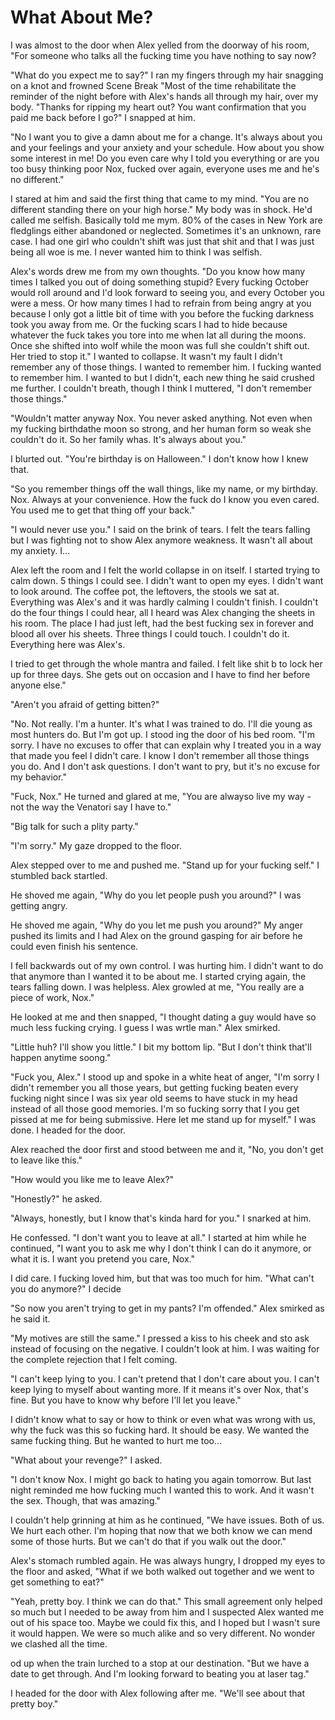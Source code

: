 #  What About Me?

I was almost to the door when Alex yelled from the doorway of his room, "For
someone who talks all the fucking time you have nothing to say now?

"What do you expect me to say?" I ran my fingers through my hair snagging on a
knot and frowned Scene Break
 "Most of the time rehabilitate the reminder of the night before with Alex's hands all
through my hair, over my body. "Thanks for ripping my heart out? You want
confirmation that you paid me back before I go?" I snapped at him.

"No I want you to give a damn about me for a change. It's always about you and
your feelings and your anxiety and your schedule. How about you show some
interest in me! Do you even care why I told you everything or are you too busy
thinking poor Nox, fucked over again, everyone uses me and he's no different."

I stared at him and said the first thing that came to my mind. "You are no
different standing there on your high horse." My body was in shock. He'd called
me selfish. Basically told me mym. 80% of the cases in New York are fledglings either abandoned or neglected. Sometimes it's an unknown, rare case. I had one
girl who couldn't shift was just that shit and that I was just
being all woe is me. I never wanted him to think I was selfish.

Alex's words drew me from my own thoughts. "Do you know how many times I talked
you out of doing something stupid? Every fucking October would roll around and
I'd look forward to seeing you, and every October you were a mess. Or how many
times I had to refrain from being angry at you because I only got a little bit
of time with you before the fucking darkness took you away from me. Or the
fucking scars I had to hide because whatever the fuck takes you tore into me
when Iat all during the moons. Once she shifted into wolf
while the moon was full she couldn't shift out. Her tried to stop it." I wanted to collapse. It wasn't my fault I didn't
remember any of those things. I wanted to remember him. I fucking wanted to
remember him. I wanted to but I didn't, each new thing he said crushed me
further. I couldn't breath, though I think I muttered, "I don't remember those
things."

"Wouldn't matter anyway Nox. You never asked anything. Not even when my fucking
birthdathe moon so strong,
and her human form so weak she couldn't do it. So her family whas. It's always about you."

I blurted out. "You're birthday is on Halloween." I don't know how I knew that.

"So you remember things off the wall things, like my name, or my birthday. Nox.
Always at your convenience. How the fuck do I know you even cared. You used me
to get that thing off your back."

"I would never use you." I said on the brink of tears. I felt the tears falling
but I was fighting not to show Alex anymore weakness. It wasn't all about my
anxiety. I…

Alex left the room and I felt the world collapse in on itself. I started trying
to calm down. 5 things I could see. I didn't want to open my eyes. I didn't want
to look around. The coffee pot, the leftovers, the stools we sat at. Everything
was Alex's and it was hardly calming I couldn't finish. I couldn't do the four
things I could hear, all I heard was Alex changing the sheets in his room. The
place I had just left, had the best fucking sex in forever and blood all over
his sheets. Three things I could touch. I couldn't do it. Everything here was
Alex's.

I tried to get through the whole mantra and failed. I felt like shit b to lock her up
for three days. She gets out on occasion and I have to find her before anyone
else."

"Aren't you afraid of getting bitten?"

"No. Not really. I'm a hunter. It's what I was trained to do. I'll die young as
most hunters do. But I'm got
up. I stood ing the door of his bed room. "I'm sorry. I have no excuses to offer
that can explain why I treated you in a way that made you feel I didn't care. I
know I don't remember all those things you do. And I don't ask questions. I
don't want to pry, but it's no excuse for my behavior."

"Fuck, Nox." He turned and glared at me, "You are alwayso live my way - not the way the Venatori say I
have to."

"Big talk for such a plity party."

"I'm sorry." My gaze dropped to the floor.

Alex stepped over to me and pushed me. "Stand up for your fucking self." I
stumbled back startled.

He shoved me again, "Why do you let people push you around?" I was getting
angry.

He shoved me again, "Why do you let me push you around?" My anger pushed its
limits and I had Alex on the ground gasping for air before he could even finish
his sentence.

I fell backwards out of my own control. I was hurting him. I didn't want to do
that anymore than I wanted it to be about me. I started crying again, the tears
falling down. I was helpless. Alex growled at me, "You really are a piece of
work, Nox."

He looked at me and then snapped, "I thought dating a guy would have so much
less fucking crying. I guess I was wrtle man." Alex smirked.

"Little huh? I'll show you little." I bit my bottom lip. "But I don't think
that'll happen anytime soong."

"Fuck you, Alex." I stood up and spoke in a white heat of anger, "I'm sorry I
didn't remember you all those years, but getting fucking beaten every fucking
night since I was six year old seems to have stuck in my head instead of all
those good memories. I'm so fucking sorry that I you get pissed at me for being
submissive. Here let me stand up for myself." I was done. I headed for the door.

Alex reached the door first and stood between me and it, "No, you don't get to
leave like this."

"How would you like me to leave Alex?"

"Honestly?" he asked.

"Always, honestly, but I know that's kinda hard for you." I snarked at him.

He confessed. "I don't want you to leave at all." I started at him while he
continued, "I want you to ask me why I don't think I can do it anymore, or what
it is. I want you pretend you care, Nox."

I did care. I fucking loved him, but that was too much for him. "What can't you
do anymore?" I decide

"So now you aren't trying to get in my pants? I'm offended." Alex smirked as he
said it.

"My motives are still the same." I pressed a kiss to his cheek and sto ask instead of focusing on the negative. I couldn't
look at him. I was waiting for the complete rejection that I felt coming.

"I can't keep lying to you. I can't pretend that I don't care about you. I can't
keep lying to myself about wanting more. If it means it's over Nox, that's fine.
But you have to know why before I'll let you leave."

I didn't know what to say or how to think or even what was wrong with us, why
the fuck was this so fucking hard. It should be easy. We wanted the same fucking
thing. But he wanted to hurt me too...

"What about your revenge?" I asked.

"I don't know Nox. I might go back to hating you again tomorrow. But last night
reminded me how fucking much I wanted this to work. And it wasn't the sex.
Though, that was amazing."

I couldn't help grinning at him as he continued, "We have issues. Both of us. We
hurt each other. I'm hoping that now that we both know we can mend some of those
hurts. But we can't do that if you walk out the door."

Alex's stomach rumbled again. He was always hungry, I dropped my eyes to the
floor and asked, "What if we both walked out together and we went to get
something to eat?"

"Yeah, pretty boy. I think we can do that." This small agreement only helped so
much but I needed to be away from him and I suspected Alex wanted me out of his
space too. Maybe we could fix this, and I hoped but I wasn't sure it would
happen. We were so much alike and so very different. No wonder we clashed all
the time.
od up when
the train lurched to a stop at our destination. "But we have a date to get
through. And I'm looking forward to beating you at laser tag."

I headed for the door with Alex following after me. "We'll see about that pretty
boy."


<!--stackedit_data:
eyJoaXN0b3J5IjpbMTMzODczNDIwN119
-->